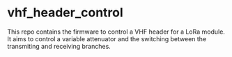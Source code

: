 # vhf_header_control
This repo contains the firmware to control a VHF header for a LoRa module. It aims to control a variable attenuator and the switching between the transmiting and receiving branches.

